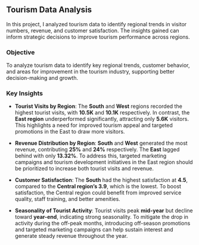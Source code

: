 ## Tourism Data Analysis

In this project, I analyzed tourism data to identify regional trends in visitor numbers, revenue, and customer satisfaction. The insights gained can inform strategic decisions to improve tourism performance across regions.

### Objective
To analyze tourism data to identify key regional trends, customer behavior, and areas for improvement in the tourism industry, supporting better decision-making and growth.

### Key Insights

- **Tourist Visits by Region**:  The **South** and **West** regions recorded the highest tourist visits, with **10.5K** and **10.1K** respectively. In contrast, the **East region** underperformed significantly, attracting only **5.6K** visitors. This highlights a need for improved tourism appeal and targeted promotions in the East to draw more visitors.

 - **Revenue Distribution by Region**:   **South** and **West** generated the most revenue, contributing **25%** and **24%** respectively. The **East** lagged behind with only **13.32%**. To address this, targeted marketing campaigns and tourism development initiatives in the East region should be prioritized to increase both tourist visits and revenue.

- **Customer Satisfaction**:   The **South** had the highest satisfaction at **4.5**, compared to the **Central region’s 3.9**, which is the lowest. To boost satisfaction, the Central region could benefit from improved service quality, staff training, and better amenities.

- **Seasonality of Tourist Activity**:   Tourist visits peak **mid-year** but decline toward **year-end**, indicating strong seasonality. To mitigate the drop in activity during the off-peak months, introducing off-season promotions and targeted marketing campaigns can help sustain interest and generate steady revenue throughout the year.
